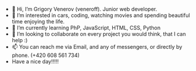 - 👋 Hi, I’m Grigory Venerov (veneroff). Junior web developer. 
- 👀 I’m interested in cars, coding, watching movies and spending beautiful time enjoying the life.
- 🌱 I’m currently learning PhP, JavaScript, HTML, CSS, Python
- 💞️ I’m looking to collaborate on every project you would think, that I can help :)
- 📫 You can reach me via Email, and any of messengers, or directly by phone. (+420 608 561 734)
- Have a nice day!!!!!

<!---
veneroff/veneroff is a ✨ special ✨ repository because its `README.md` (this file) appears on your GitHub profile.
You can click the Preview link to take a look at your changes.
--->

